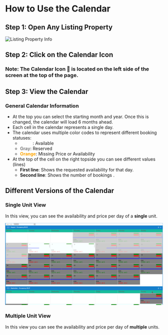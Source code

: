 # How to Use the Calendar

## Step 1: Open Any Listing Property
![Listing Property Info](./../../images/listing_property_info.png)

## Step 2: Click on the Calendar Icon
### **Note:** The Calendar Icon  is located on the left side of the screen at the top of the page.

## Step 3: View the Calendar
### General Calendar Information
- At the top you can select the starting month and year. Once this is changed, the calendar will load 6 months ahead.
- Each cell in the calendar represents a single day.
- The calendar uses multiple color codes to represent different booking statuses:
    - <span style="color:white;">**White**</span>: Available
    - <span style="color:gray;">**Gray**</span>: Reserved
    - <span style="color:orange;">**Orange**</span>: Missing Price or Availability
- At the top of the cell on the right topside you can see different values (lines)
    - **First line**: Shows the requested availability for that day.
    - **Second line**: Shows the number of bookings .
## Different Versions of the Calendar

### **Single Unit View**
In this view, you can see the availability and price per day of a **single** unit.

![Single unit view](./images/listing_single_calendar_view.png)

### **Multiple Unit View**
In this view you can see the availability and price per day of **multiple** units.

